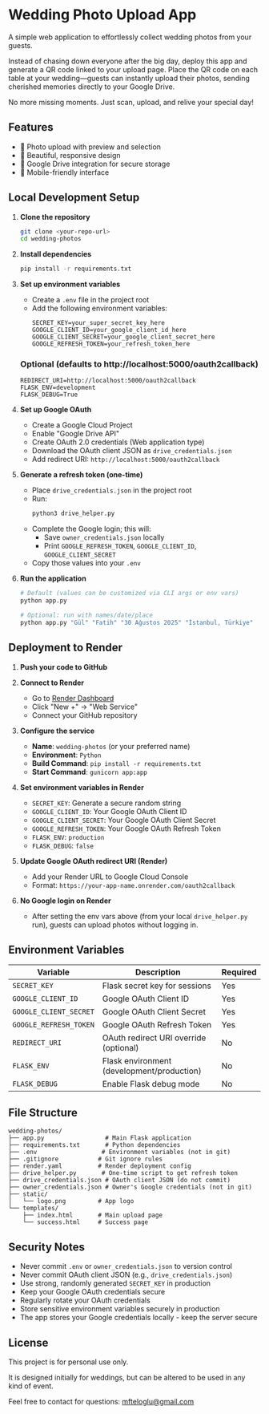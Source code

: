 # Wedding Photo Upload App

A simple web application to effortlessly collect wedding photos from your guests.

Instead of chasing down everyone after the big day, deploy this app and generate a QR code linked to your upload page. Place the QR code on each table at your wedding—guests can instantly upload their photos, sending cherished memories directly to your Google Drive.

No more missing moments. Just scan, upload, and relive your special day!

## Features

- 📸 Photo upload with preview and selection
- 🎨 Beautiful, responsive design
- 🔐 Google Drive integration for secure storage
- 📱 Mobile-friendly interface

## Local Development Setup

1. **Clone the repository**
   ```bash
   git clone <your-repo-url>
   cd wedding-photos
   ```

2. **Install dependencies**
   ```bash
   pip install -r requirements.txt
   ```

3. **Set up environment variables**
   - Create a `.env` file in the project root
   - Add the following environment variables:
     ```
     SECRET_KEY=your_super_secret_key_here
     GOOGLE_CLIENT_ID=your_google_client_id_here
     GOOGLE_CLIENT_SECRET=your_google_client_secret_here
     GOOGLE_REFRESH_TOKEN=your_refresh_token_here
     ```
   ### Optional (defaults to http://localhost:5000/oauth2callback)
   ```
   REDIRECT_URI=http://localhost:5000/oauth2callback
   FLASK_ENV=development
   FLASK_DEBUG=True
     ```

4. **Set up Google OAuth**
   - Create a Google Cloud Project
   - Enable "Google Drive API"
   - Create OAuth 2.0 credentials (Web application type)
   - Download the OAuth client JSON as `drive_credentials.json`
   - Add redirect URI: `http://localhost:5000/oauth2callback`

5. **Generate a refresh token (one-time)**
    - Place `drive_credentials.json` in the project root
    - Run:
       ```bash
       python3 drive_helper.py
       ```
    - Complete the Google login; this will:
       - Save `owner_credentials.json` locally
       - Print `GOOGLE_REFRESH_TOKEN`, `GOOGLE_CLIENT_ID`, `GOOGLE_CLIENT_SECRET`
    - Copy those values into your `.env`

6. **Run the application**
   ```bash
   # Default (values can be customized via CLI args or env vars)
   python app.py

   # Optional: run with names/date/place
   python app.py "Gül" "Fatih" "30 Ağustos 2025" "İstanbul, Türkiye"
   ```

## Deployment to Render

1. **Push your code to GitHub**

2. **Connect to Render**
   - Go to [Render Dashboard](https://dashboard.render.com)
   - Click "New +" → "Web Service"
   - Connect your GitHub repository

3. **Configure the service**
   - **Name**: `wedding-photos` (or your preferred name)
   - **Environment**: `Python`
   - **Build Command**: `pip install -r requirements.txt`
   - **Start Command**: `gunicorn app:app`

4. **Set environment variables in Render**
   - `SECRET_KEY`: Generate a secure random string
   - `GOOGLE_CLIENT_ID`: Your Google OAuth Client ID
   - `GOOGLE_CLIENT_SECRET`: Your Google OAuth Client Secret
   - `GOOGLE_REFRESH_TOKEN`: Your Google OAuth Refresh Token
   - `FLASK_ENV`: `production`
   - `FLASK_DEBUG`: `false`

5. **Update Google OAuth redirect URI (Render)**
   - Add your Render URL to Google Cloud Console
   - Format: `https://your-app-name.onrender.com/oauth2callback`

6. **No Google login on Render**
   - After setting the env vars above (from your local `drive_helper.py` run), guests can upload photos without logging in.

## Environment Variables

| Variable | Description | Required |
|----------|-------------|----------|
| `SECRET_KEY` | Flask secret key for sessions | Yes |
| `GOOGLE_CLIENT_ID` | Google OAuth Client ID | Yes |
| `GOOGLE_CLIENT_SECRET` | Google OAuth Client Secret | Yes |
| `GOOGLE_REFRESH_TOKEN` | Google OAuth Refresh Token | Yes |
| `REDIRECT_URI` | OAuth redirect URI override (optional) | No |
| `FLASK_ENV` | Flask environment (development/production) | No |
| `FLASK_DEBUG` | Enable Flask debug mode | No |

## File Structure

```
wedding-photos/
├── app.py                 # Main Flask application
├── requirements.txt       # Python dependencies
├── .env                  # Environment variables (not in git)
├── .gitignore           # Git ignore rules
├── render.yaml          # Render deployment config
├── drive_helper.py       # One-time script to get refresh token
├── drive_credentials.json # OAuth client JSON (do not commit)
├── owner_credentials.json # Owner's Google credentials (not in git)
├── static/
│   └── logo.png         # App logo
└── templates/
    ├── index.html       # Main upload page
    └── success.html     # Success page
```

## Security Notes

- Never commit `.env` or `owner_credentials.json` to version control
- Never commit OAuth client JSON (e.g., `drive_credentials.json`)
- Use strong, randomly generated `SECRET_KEY` in production
- Keep your Google OAuth credentials secure
- Regularly rotate your OAuth credentials
- Store sensitive environment variables securely in production
- The app stores your Google credentials locally - keep the server secure

## License

This project is for personal use only.

It is designed initially for weddings, but can be altered to be used in any kind of event.

Feel free to contact for questions: [mfteloglu@gmail.com](mailto:mfteloglu@gmail.com)